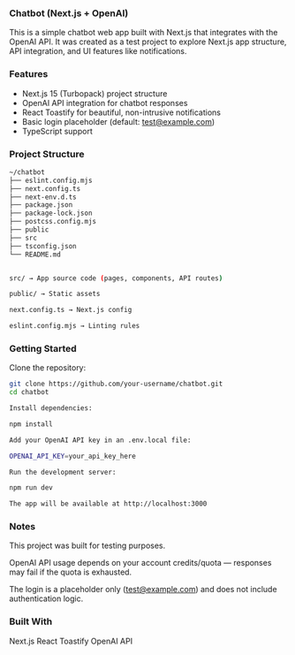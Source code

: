 ### Chatbot (Next.js + OpenAI)

This is a simple chatbot web app built with Next.js that integrates with the OpenAI API.
It was created as a test project to explore Next.js app structure, API integration, and UI features like notifications.

### Features

- Next.js 15 (Turbopack) project structure
- OpenAI API integration for chatbot responses
- React Toastify for beautiful, non-intrusive notifications
- Basic login placeholder (default: test@example.com)
- TypeScript support

### Project Structure
```bash
~/chatbot
├── eslint.config.mjs
├── next.config.ts
├── next-env.d.ts
├── package.json
├── package-lock.json
├── postcss.config.mjs
├── public
├── src
├── tsconfig.json
└── README.md


src/ → App source code (pages, components, API routes)

public/ → Static assets

next.config.ts → Next.js config

eslint.config.mjs → Linting rules
```
### Getting Started

Clone the repository:
```bash
git clone https://github.com/your-username/chatbot.git
cd chatbot

Install dependencies:

npm install

Add your OpenAI API key in an .env.local file:

OPENAI_API_KEY=your_api_key_here

Run the development server:

npm run dev

The app will be available at http://localhost:3000
```

### Notes

This project was built for testing purposes.

OpenAI API usage depends on your account credits/quota — responses may fail if the quota is exhausted.

The login is a placeholder only (test@example.com) and does not include authentication logic.

### Built With

Next.js
React Toastify
OpenAI API